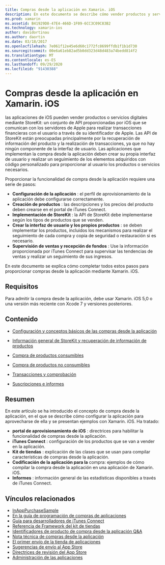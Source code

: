 ```yaml
---
title: Compras desde la aplicación en Xamarin. iOS
description: En este documento se describe cómo vender productos y servicios digitales mediante las API de StoreKit. Incluye vínculos a guías que describen la configuración, los productos consumibles, los productos que no se usan, las transacciones, las suscripciones, etc.
ms.prod: xamarin
ms.assetid: B41929D8-47E4-466D-1F09-6CC3C09C83B2
ms.technology: xamarin-ios
author: davidortinau
ms.author: daortin
ms.date: 03/18/2017
ms.openlocfilehash: 7e061f12e45e6d60c1772fc8699ffdb1f1b1d730
ms.sourcegitcommit: 00e6a61eb82ad5b0dd323d48d483a74bedd814f2
ms.translationtype: MT
ms.contentlocale: es-ES
ms.lasthandoff: 09/29/2020
ms.locfileid: "91430388"
---
```

# <a name="in-app-purchasing-in-xamarinios"></a>Compras desde la aplicación en Xamarin. iOS

las aplicaciones de iOS pueden vender productos o servicios digitales mediante StoreKit: un conjunto de API proporcionadas por iOS que se comunican con los servidores de Apple para realizar transacciones financieras con el usuario a través de su identificador de Apple. Las API de StoreKit están preocupadas principalmente por la recuperación de información del producto y la realización de transacciones, ya que no hay ningún componente de la interfaz de usuario. Las aplicaciones que implementan la compra desde la aplicación deben crear su propia interfaz de usuario y realizar un seguimiento de los elementos adquiridos con código personalizado para proporcionar al usuario los productos o servicios necesarios.

Proporcionar la funcionalidad de compra desde la aplicación requiere una serie de pasos:

- **Configuración de la aplicación** : el perfil de aprovisionamiento de la aplicación debe configurarse correctamente.
- **Creación de productos** : las descripciones y los precios del producto deben crearse en el portal de iTunes Connect.
- **Implementación de StoreKit** : la API de StoreKit debe implementarse según los tipos de productos que se venden.
- **Crear la interfaz de usuario y los propios productos** : se deben implementar los productos, incluidos los mecanismos para realizar el seguimiento de cada compra y copia de seguridad o restauración si es necesario.
- **Supervisión de ventas y recepción de fondos** : Use la información proporcionada por iTunes Connect para supervisar las tendencias de ventas y realizar un seguimiento de sus ingresos.

En este documento se explica cómo completar todos estos pasos para proporcionar compras desde la aplicación mediante Xamarin. iOS.

## <a name="requirements"></a>Requisitos

Para admitir la compra desde la aplicación, debe usar Xamarin. iOS 5,0 o una versión más reciente con Xcode 7 y versiones posteriores.

## <a name="contents"></a>Contenido

- [Configuración y conceptos básicos de las compras desde la aplicación](~/ios/platform/in-app-purchasing/in-app-purchase-basics-and-configuration.md)

- [Información general de StoreKit y recuperación de información de productos](~/ios/platform/in-app-purchasing/store-kit-overview-and-retreiving-product-information.md)

- [Compra de productos consumibles](~/ios/platform/in-app-purchasing/purchasing-consumable-products.md)

- [Compra de productos no consumibles](~/ios/platform/in-app-purchasing/purchasing-non-consumable-products.md)

- [Transacciones y comprobación](~/ios/platform/in-app-purchasing/transactions-and-verification.md)

- [Suscripciones e informes](~/ios/platform/in-app-purchasing/subscriptions-and-reporting.md)

## <a name="summary"></a>Resumen

En este artículo se ha introducido el concepto de compra desde la aplicación, en el que se describe cómo configurar la aplicación para aprovecharse de ella y se presentan ejemplos con Xamarin. iOS. Ha tratado:

- **portal de aprovisionamiento de iOS** : directrices para habilitar la funcionalidad de compras desde la aplicación.
- **iTunes Connect** : configuración de los productos que se van a vender en la aplicación.
- **Kit de tiendas** : explicación de las clases que se usan para compilar características de compras desde la aplicación.
- **Codificación de la aplicación para la** compra: ejemplos de cómo compilar la compra desde la aplicación en una aplicación de Xamarin. iOS.
- **Informes** : información general de las estadísticas disponibles a través de iTunes Connect.

## <a name="related-links"></a>Vínculos relacionados

- [InAppPurchaseSample](/samples/xamarin/ios-samples/storekit/)
- [En la guía de programación de compras de aplicaciones](https://developer.apple.com/library/ios/documentation/NetworkingInternet/Conceptual/StoreKitGuide/Introduction.html)
- [Guía para desarrolladores de iTunes Connect](https://developer.apple.com/library/ios/documentation/LanguagesUtilities/Conceptual/iTunesConnect_Guide/iTunesConnect_Guide.pdf)
- [Referencia de Framework del kit de tiendas](https://developer.apple.com/library/ios/documentation/StoreKit/Reference/StoreKit_Collection/StoreKit_Collection.pdf)
- [Identificadores de producto de compra desde la aplicación Q&A](https://developer.apple.com/library/ios/#qa/qa1329/_index.html)
- [Nota técnica de compras desde la aplicación](https://developer.apple.com/library/ios/#technotes/tn2259/_index.html)
- [El primer envío de la tienda de aplicaciones](https://developer.apple.com/library/ios/documentation/IDEs/Conceptual/AppDistributionGuide/Introduction/Introduction.html)
- [Sugerencias de envío al App Store](https://developer.apple.com/appstore/resources/submission/tips.html)
- [Directrices de revisión del App Store](https://developer.apple.com/appstore/resources/approval/guidelines.html)
- [Administración de las aplicaciones](https://developer.apple.com/appstore/resources/managing/index.html)